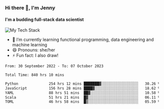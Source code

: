 ### Hi there 👋, I'm Jenny
#### I'm a budding full-stack data scientist

![My Tech Stack](https://github-readme-tech-stack.vercel.app/api/cards?fontFamily=Roboto+&lineCount=2&titleAlign=center&align=center&theme=catppuccin_mocha&line1=python%2Cpython%2C3776AB%3Bscala%2Cscala%2CDC322F%3Bdatabricks%2Cdatabricks%2CFF3621%3Bdocker%2Cdocker%2C2496ED%3B&line2=amazonaws%2Caws%2C232F3E%3Bdatabricks%2CFF3621%3Bpytorch%2Cpytorch%2CEE4C2C%3Bmlflow%2Cmlflow%2C0194E2%3B)


- 🌱 I’m currently learning functional programming, data engineering and machine learning
- 😄 Pronouns: she/her 
- ⚡ Fun fact: I also draw! 

<!--START_SECTION:waka-->

```txt
From: 30 September 2022 - To: 07 October 2023

Total Time: 840 hrs 10 mins

Python              254 hrs 12 mins ███████▓░░░░░░░░░░░░░░░░░   30.26 %
JavaScript          156 hrs 28 mins ████▓░░░░░░░░░░░░░░░░░░░░   18.62 %
YAML                88 hrs 51 mins  ██▓░░░░░░░░░░░░░░░░░░░░░░   10.58 %
Scala               51 hrs 21 mins  █▓░░░░░░░░░░░░░░░░░░░░░░░   06.11 %
TOML                46 hrs 58 mins  █▒░░░░░░░░░░░░░░░░░░░░░░░   05.59 %
```

<!--END_SECTION:waka-->
